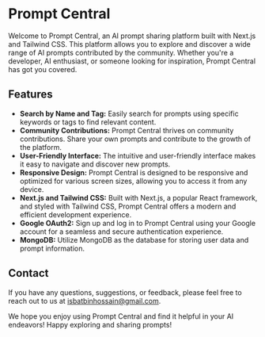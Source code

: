 # Prompt Central

Welcome to Prompt Central, an AI prompt sharing platform built with Next.js and Tailwind CSS. This platform allows you to explore and discover a wide range of AI prompts contributed by the community. Whether you're a developer, AI enthusiast, or someone looking for inspiration, Prompt Central has got you covered.

## Features

- **Search by Name and Tag:** Easily search for prompts using specific keywords or tags to find relevant content.
- **Community Contributions:** Prompt Central thrives on community contributions. Share your own prompts and contribute to the growth of the platform.
- **User-Friendly Interface:** The intuitive and user-friendly interface makes it easy to navigate and discover new prompts.
- **Responsive Design:** Prompt Central is designed to be responsive and optimized for various screen sizes, allowing you to access it from any device.
- **Next.js and Tailwind CSS:** Built with Next.js, a popular React framework, and styled with Tailwind CSS, Prompt Central offers a modern and efficient development experience.
- **Google OAuth2:** Sign up and log in to Prompt Central using your Google account for a seamless and secure authentication experience.
- **MongoDB:** Utilize MongoDB as the database for storing user data and prompt information.

## Contact

If you have any questions, suggestions, or feedback, please feel free to reach out to us at [isbatbinhossain@gmail.com](mailto:isbatbinhossain@gmail.com).

We hope you enjoy using Prompt Central and find it helpful in your AI endeavors! Happy exploring and sharing prompts!
